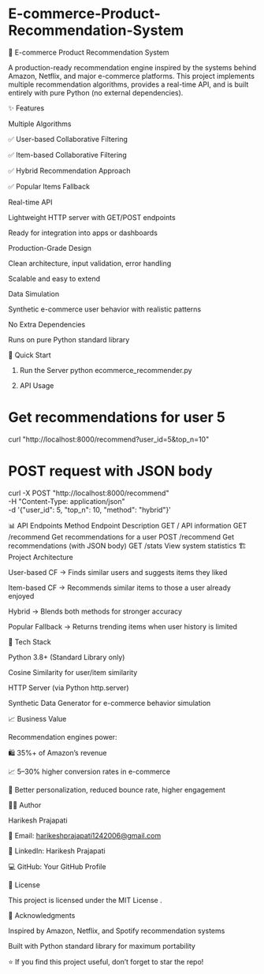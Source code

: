 # E-commerce-Product-Recommendation-System
🛒 E-commerce Product Recommendation System

A production-ready recommendation engine inspired by the systems behind Amazon, Netflix, and major e-commerce platforms.
This project implements multiple recommendation algorithms, provides a real-time API, and is built entirely with pure Python (no external dependencies).






✨ Features

Multiple Algorithms

✅ User-based Collaborative Filtering

✅ Item-based Collaborative Filtering

✅ Hybrid Recommendation Approach

✅ Popular Items Fallback

Real-time API

Lightweight HTTP server with GET/POST endpoints

Ready for integration into apps or dashboards

Production-Grade Design

Clean architecture, input validation, error handling

Scalable and easy to extend

Data Simulation

Synthetic e-commerce user behavior with realistic patterns

No Extra Dependencies

Runs on pure Python standard library

🚀 Quick Start
1. Run the Server
python ecommerce_recommender.py

2. API Usage
# Get recommendations for user 5
curl "http://localhost:8000/recommend?user_id=5&top_n=10"

# POST request with JSON body
curl -X POST "http://localhost:8000/recommend" \
     -H "Content-Type: application/json" \
     -d '{"user_id": 5, "top_n": 10, "method": "hybrid"}'

📊 API Endpoints
Method	Endpoint	Description
GET	/	API information
GET	/recommend	Get recommendations for a user
POST	/recommend	Get recommendations (with JSON body)
GET	/stats	View system statistics
🏗️ Project Architecture

User-based CF → Finds similar users and suggests items they liked

Item-based CF → Recommends similar items to those a user already enjoyed

Hybrid → Blends both methods for stronger accuracy

Popular Fallback → Returns trending items when user history is limited

🔧 Tech Stack

Python 3.8+ (Standard Library only)

Cosine Similarity for user/item similarity

HTTP Server (via Python http.server)

Synthetic Data Generator for e-commerce behavior simulation

📈 Business Value

Recommendation engines power:

🛍️ 35%+ of Amazon’s revenue

📈 5–30% higher conversion rates in e-commerce

🎯 Better personalization, reduced bounce rate, higher engagement

👨‍💻 Author

Harikesh Prajapati

📧 Email: harikeshprajapati1242006@gmail.com

💼 LinkedIn: Harikesh Prajapati

💻 GitHub: Your GitHub Profile

📝 License

This project is licensed under the MIT License
.

🙏 Acknowledgments

Inspired by Amazon, Netflix, and Spotify recommendation systems

Built with Python standard library for maximum portability

⭐ If you find this project useful, don’t forget to star the repo!
